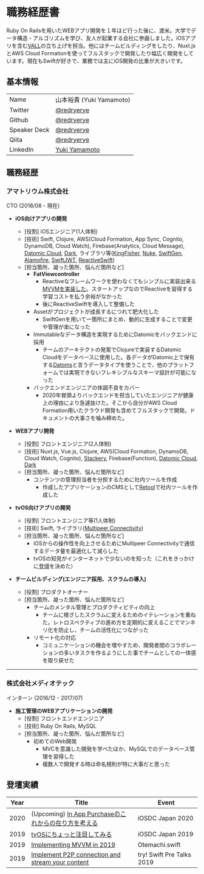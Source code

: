 # 職務経歴書
Ruby On Railsを用いたWEBアプリ開発を１年ほど行った後に、渡米。大学でデータ構造・アルゴリズムを学び、友人が起業する会社に参画しました。iOSアプリを含む[VALL](https://vall.app/)の立ち上げを担当。他にはチームビルディングをしたり、Nuxt.jsとAWS Cloud Formationを使ってフルスタックで開発したり幅広く開発をしています。現在もSwiftが好きで、業務では主にiOS開発の比重が大きいです。

## 基本情報
|||
|---|-----|
|Name|山本裕貴 (Yuki Yamamoto)|
|Twitter|[@redryerye](https://twitter.com/home)|
|Github|[@redryerye](https://github.com/redryerye)|
|Speaker Deck|[@redryerye](https://speakerdeck.com/redryerye)|
|Qiita|[@redryerye](https://qiita.com/redryerye)|
|LinkedIn|[Yuki Yamamoto](www.linkedin.com/in/iamyukiyamamoto)|

## 職務経歴

### アマトリウム株式会社

CTO (2018/08 - 現在)
- **iOS向けアプリの開発**
  - [役割] iOSエンジニア(1人体制)
  - [技術] Swift, Clojure, AWS(Cloud Formation, App Sync, Cognito, DynamoDB, Cloud Watch), Firebase(Analytics, Cloud Message), [Datomic Cloud](https://docs.datomic.com/cloud/index.html), [Dark](https://darklang.com/), ライブラリ等([KingFisher](https://github.com/onevcat/Kingfisher), [Nuke](https://github.com/kean/Nuke), [SwiftGen](https://github.com/SwiftGen/SwiftGen), [Alamofire](https://github.com/Alamofire/Alamofire), [SwiftJWT](https://github.com/IBM-Swift/Swift-JWT), [ReactiveSwift](https://github.com/ReactiveCocoa/ReactiveSwift))
  - [担当箇所、凝った箇所、悩んだ箇所など]
    - **FatViewcontroller**
      - Reactiveなフレームワークを使わなくてもシンプルに実装出来る[MVVMを実装した](https://speakerdeck.com/redryerye/implementing-mvvm-in-2019)。スタートアップなのでReactiveを習得する学習コストを払う余裕がなかった
      - 後にReactiveSwiftを導入して整備した
    - Assetがプロジェクトが成長するにつれて肥大化した
      - SwiftGenを用いて一箇所にまとめ、動的に生成することで変更や管理が楽になった
    - Immutableなデータ構造を実現するためにDatomicをバックエンドに採用
      - チームのアーキテクトの発案でClojureで実装するDatomic Cloudをデータベースに使用した。各データがDatomic上で保有する[Datoms](https://docs.datomic.com/cloud/whatis/data-model.html)と言うデータタイプを使うことで、他のプラットフォームでは実現できないフレキシブルなスキーマ設計が可能になった
    - バックエンドエンジニアの体調不良をカバー
      - 2020年冒頭よりバックエンドを担当していたエンジニアが健康上の理由により急遽抜けた。そこから自分がAWS Cloud Formation用いたクラウド開発も含めてフルスタックで開発。ドキュメントの大事さを噛み締めた。
    
- **WEBアプリ開発**
  - [役割] フロントエンジニア(2人体制)
  - [技術] Nuxt.js, Vue.js, Clojure, AWS(Cloud Formation, DynamoDB, Cloud Watch, Cognito), [Stackery](https://www.stackery.io/), Firebase(Function), [Datomic Cloud](https://docs.datomic.com/cloud/index.html), [Dark](https://darklang.com/)
  - [担当箇所、凝った箇所、悩んだ箇所など]
    - コンテンツの管理担当者を分担するために社内ツールを作成
      - 作成したアプリケーションのCMSとして[Retool](https://retool.com/)で社内ツールを作成した
    
- **tvOS向けアプリの開発**
  - [役割] フロントエンジニア等(1人体制)
  - [技術] Swift, ライブラリ([Multipeer Connectivity](https://developer.apple.com/documentation/multipeerconnectivity))
  - [担当箇所、凝った箇所、悩んだ箇所など]
    - iOSからの操作性を向上させるためにMultipeer Connectivityで通信するデータ量を最適化して減らした
    - tvOSの知見がインターネットで少ないのを知った（これをきっかけに[登壇](https://speakerdeck.com/redryerye/implement-p2p-connection-and-stream-your-content)を決めた）
- **チームビルディング(エンジニア採用、スクラムの導入)**
  - [役割] プロダクトオーナー
  - [担当箇所、凝った箇所、悩んだ箇所など]
    - チームのメンタル管理とプロダクティビティの向上
      - チームに根ざしたスクラムに変えるためのイテレーションを重ねた。レトロスペクティブの進め方を定期的に変えることでマンネリ化を防止し、チームの活性化につながった
    - リモート化の対応
      - コミュニケーションの機会を増やすため、開発者間のコラボレーションの多いタスクを作るようにした事でチームとしての一体感を取り戻せた
      


---

### 株式会社メディオテック

インターン (2016/12 - 2017/07)
- **施工管理のWEBアプリケーションの開発**
  - [役割] フロントエンドエンジニア
  - [技術] Ruby On Rails, MySQL
  - [担当箇所、凝った箇所、悩んだ箇所など]
    - 初めてのWeb開発
      - MVCを意識した開発を学べたほか、MySQLでのデータベース管理を習得した
      - 複数人で開発する時は命名規則が特に大事だと思った

## 登壇実績
|Year|Title|Event|
|--|--|--|
|2020|(Upcoming) [In App Purchaseのこれからの在り方を考える](https://fortee.jp/iosdc-japan-2020/proposal/36676fca-9823-4a22-a90b-8eb2e98f4b1a)|iOSDC Japan 2020|
|2019|[tvOSにちょっと注目してみる](https://speakerdeck.com/redryerye/tvosnitiyotutozhu-mu-sitemiru)|iOSDC Japan 2019|
|2019|[Implementing MVVM in 2019](https://speakerdeck.com/redryerye/implementing-mvvm-in-2019)|Otemachi.swift|
|2019|[Implement P2P connection and stream your content](https://speakerdeck.com/redryerye/implement-p2p-connection-and-stream-your-content)|try! Swift Pre Talks 2019|
